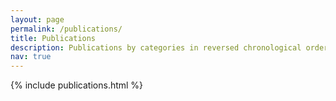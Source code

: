 ```yaml
---
layout: page
permalink: /publications/
title: Publications
description: Publications by categories in reversed chronological order.
nav: true
---
```


{% include publications.html %}

